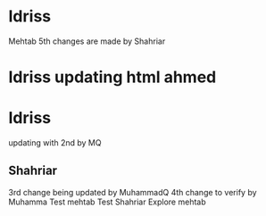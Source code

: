 # Idriss
Mehtab
5th changes are made by Shahriar
# Idriss updating html ahmed
# Idriss
updating with 2nd by MQ
## Shahriar
3rd change being updated by MuhammadQ
4th change to verify by Muhamma
Test mehtab
Test Shahriar
Explore mehtab
